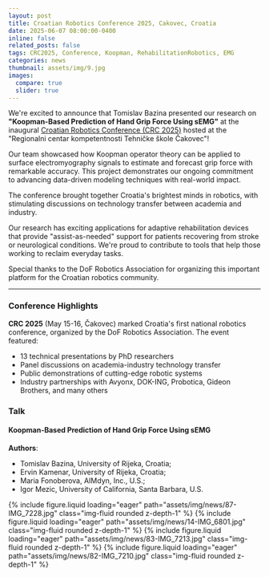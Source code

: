```yaml
---
layout: post
title: Croatian Robotics Conference 2025, Cakovec, Croatia
date: 2025-06-07 08:00:00-0400
inline: false
related_posts: false
tags: CRC2025, Conference, Koopman, RehabilitationRobotics, EMG
categories: news
thumbnail: assets/img/9.jpg
images:
  compare: true
  slider: true
---
```


We're excited to announce that Tomislav Bazina presented our research on **"Koopman-Based Prediction of Hand Grip Force Using sEMG"** at the inaugural <a href="https://www.dof-crc.hr/">Croatian Robotics Conference (CRC 2025)</a> hosted at the "Regionalni centar kompetentnosti Tehničke škole Čakovec"!

Our team showcased how Koopman operator theory can be applied to surface electromyography signals to estimate and forecast grip force with remarkable accuracy. This project demonstrates our ongoing commitment to advancing data-driven modeling techniques with real-world impact.

The conference brought together Croatia's brightest minds in robotics, with stimulating discussions on technology transfer between academia and industry.

Our research has exciting applications for adaptive rehabilitation devices that provide "assist-as-needed" support for patients recovering from stroke or neurological conditions. We're proud to contribute to tools that help those working to reclaim everyday tasks.

Special thanks to the DoF Robotics Association for organizing this important platform for the Croatian robotics community.

---

### Conference Highlights

**CRC 2025** (May 15-16, Čakovec) marked Croatia's first national robotics conference, organized by the DoF Robotics Association. The event featured:

- 13 technical presentations by PhD researchers
- Panel discussions on academia-industry technology transfer
- Public demonstrations of cutting-edge robotic systems
- Industry partnerships with Avyonx, DOK-ING, Probotica, Gideon Brothers,
  and many others

### Talk

#### Koopman-Based Prediction of Hand Grip Force Using sEMG

**Authors**:

- Tomislav Bazina, University of Rijeka, Croatia;
- Ervin Kamenar, University of Rijeka, Croatia;
- Maria Fonoberova, AIMdyn, Inc., U.S.;
- Igor Mezic, University of California, Santa Barbara, U.S.

<swiper-container keyboard="true" navigation="true" pagination="true" pagination-clickable="true" pagination-dynamic-bullets="true" rewind="true">
  <swiper-slide>{% include figure.liquid loading="eager" path="assets/img/news/87-IMG_7228.jpg" class="img-fluid rounded z-depth-1" %}</swiper-slide>
  <swiper-slide>{% include figure.liquid loading="eager" path="assets/img/news/14-IMG_6801.jpg" class="img-fluid rounded z-depth-1" %}</swiper-slide>
  <swiper-slide>{% include figure.liquid loading="eager" path="assets/img/news/83-IMG_7213.jpg" class="img-fluid rounded z-depth-1" %}</swiper-slide>
  <swiper-slide>{% include figure.liquid loading="eager" path="assets/img/news/82-IMG_7210.jpg" class="img-fluid rounded z-depth-1" %}</swiper-slide>
</swiper-container>
